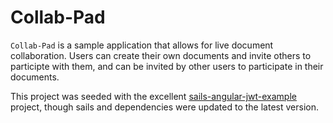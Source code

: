 # Collab-Pad

`Collab-Pad` is a sample application that allows for live document collaboration.
Users can create their own documents and invite others to participte with them, and can be invited by other users to participate in their documents.

This project was seeded with the excellent [sails-angular-jwt-example](https://github.com/Foxandxss/sails-angular-jwt-example) project, though sails and dependencies were updated to the latest version.